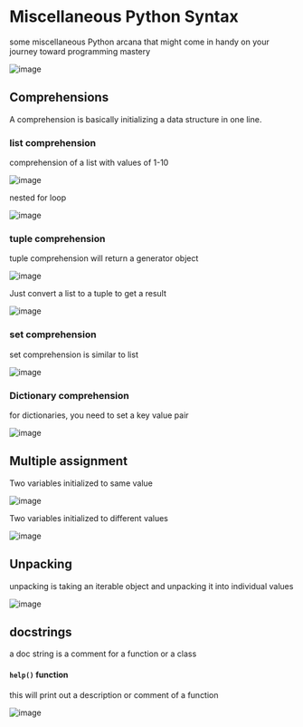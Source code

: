 # Miscellaneous Python Syntax

some miscellaneous Python arcana that might come in handy on your journey toward programming mastery

![image](https://user-images.githubusercontent.com/19383145/168492269-09f1af7f-37de-4769-8ce7-7a1fd19dbc18.png)

## Comprehensions

A comprehension is basically initializing a data structure in one line. 

### list comprehension

comprehension of a list with values of 1-10

![image](https://user-images.githubusercontent.com/19383145/168492379-9231d8b1-9c33-420c-9635-2deebda58010.png)

nested for loop

![image](https://user-images.githubusercontent.com/19383145/168492436-95b77876-f303-4413-83eb-cbf68ead99e9.png)

### tuple comprehension

tuple comprehension will return a generator object

![image](https://user-images.githubusercontent.com/19383145/168492529-235438cf-68b4-45e5-a173-76cd05a8f4da.png)

Just convert a list to a tuple to get a result

![image](https://user-images.githubusercontent.com/19383145/168492577-369d7bf0-97ec-4a0a-ba39-2fca9ef11159.png)

### set comprehension

set comprehension is similar to list

![image](https://user-images.githubusercontent.com/19383145/168492617-a400cfae-20ea-4105-8830-fec3adedf7d8.png)

### Dictionary comprehension

for dictionaries, you need to set a key value pair

![image](https://user-images.githubusercontent.com/19383145/168492705-9d09d938-c4dc-4d43-9f98-04d3933a6f63.png)

## Multiple assignment

Two variables initialized to same value

![image](https://user-images.githubusercontent.com/19383145/168492754-9d628211-9479-492f-8194-e9d8869fe9ef.png)

Two variables initialized to different values

![image](https://user-images.githubusercontent.com/19383145/168492791-5ff7e813-90e7-4895-940e-7c7a6705bf98.png)

## Unpacking

unpacking is taking an iterable object and unpacking it into individual values

![image](https://user-images.githubusercontent.com/19383145/168492857-a293df2d-2d0c-4a90-902b-67f19b24d4db.png)

## docstrings

a doc string is a comment for a function or a class

#### `help()` function

this will print out a description or comment of a function

![image](https://user-images.githubusercontent.com/19383145/168492974-8bc294fa-d174-425a-906e-483b21df42b9.png)
